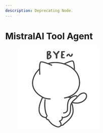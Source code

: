```yaml
---
description: Deprecating Node.
---
```


# MistralAI Tool Agent

<figure><img src="../../../.gitbook/assets/giphy.gif" alt="" width="256"><figcaption></figcaption></figure>
